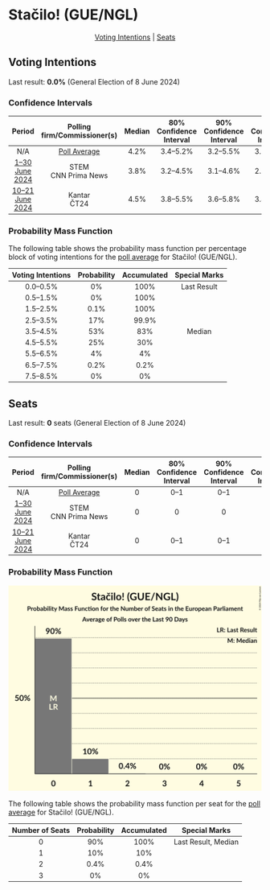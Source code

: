 # Stačilo! (GUE/NGL)

<p align="center"><a href="#voting-intentions">Voting Intentions</a> | <a href="#seats">Seats</a></p>

## Voting Intentions

Last result: **0.0%** (General Election of 8 June 2024)

### Confidence Intervals

| Period     | Polling firm/Commissioner(s) | Median | 80% Confidence Interval | 90% Confidence Interval | 95% Confidence Interval | 99% Confidence Interval |
|:----------:|:----------------:|:-----------:|:-----------------------:|:-----------------------:|:-----------------------:|:-----------------------:|
| N/A | [Poll Average](average.html) | 4.2% | 3.4–5.2% | 3.2–5.5% | 3.1–5.8% | 2.8–6.3% |
| [1–30 June 2024](2024-06-30-STEM.html) | STEM <br> CNN Prima News | 3.8% | 3.2–4.5% | 3.1–4.6% | 2.9–4.8% | 2.7–5.2% |
| [10–21 June 2024](2024-06-21-Kantar.html) | Kantar <br> ČT24 | 4.5% | 3.8–5.5% | 3.6–5.8% | 3.4–6.0% | 3.1–6.5% |

### Probability Mass Function

The following table shows the probability mass function per percentage block of voting intentions for the [poll average](average.html) for Stačilo! (GUE/NGL).

| Voting Intentions | Probability | Accumulated | Special Marks |
|:-----------------:|:-----------:|:-----------:|:-------------:|
| 0.0–0.5% | 0% | 100% | Last Result |
| 0.5–1.5% | 0% | 100% |  |
| 1.5–2.5% | 0.1% | 100% |  |
| 2.5–3.5% | 17% | 99.9% |  |
| 3.5–4.5% | 53% | 83% | Median |
| 4.5–5.5% | 25% | 30% |  |
| 5.5–6.5% | 4% | 4% |  |
| 6.5–7.5% | 0.2% | 0.2% |  |
| 7.5–8.5% | 0% | 0% |  |


## Seats

Last result: **0** seats (General Election of 8 June 2024)

### Confidence Intervals

| Period     | Polling firm/Commissioner(s) | Median | 80% Confidence Interval | 90% Confidence Interval | 95% Confidence Interval | 99% Confidence Interval |
|:----------:|:----------------:|:------:|:-----------------------:|:-----------------------:|:-----------------------:|:-----------------------:|
| N/A | [Poll Average](average.html) | 0 | 0–1 | 0–1 | 0–1 | 0–1 |
| [1–30 June 2024](2024-06-30-STEM.html) | STEM <br> CNN Prima News | 0 | 0 | 0 | 0 | 0–1 |
| [10–21 June 2024](2024-06-21-Kantar.html) | Kantar <br> ČT24 | 0 | 0–1 | 0–1 | 0–1 | 0–2 |

### Probability Mass Function

![Graph with seats probability mass function not yet produced](average-seats-pmf-stačiloguengl.png "Seats Probability Mass Function")

The following table shows the probability mass function per seat for the [poll average](average.html) for Stačilo! (GUE/NGL).

| Number of Seats | Probability | Accumulated | Special Marks |
|:---------------:|:-----------:|:-----------:|:-------------:|
| 0 | 90% | 100% | Last Result, Median |
| 1 | 10% | 10% |  |
| 2 | 0.4% | 0.4% |  |
| 3 | 0% | 0% |  |


